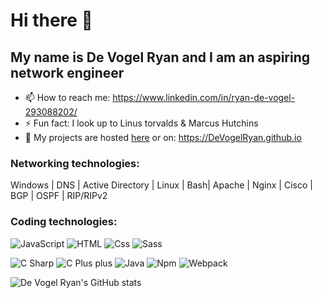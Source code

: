 # Hi there 👋 
## My name is De Vogel Ryan and I am an aspiring network engineer


- 📫 How to reach me: https://www.linkedin.com/in/ryan-de-vogel-293088202/
- ⚡ Fun fact: I look up to Linus torvalds & Marcus Hutchins
- 🔗 My projects are hosted <a href="https://DeVogelRyan.github.io">here</a> or on: https://DeVogelRyan.github.io

### Networking technologies:
Windows | DNS | Active Directory | Linux | Bash| Apache | Nginx | Cisco | BGP | OSPF | RIP/RIPv2 


### Coding technologies:

<p>
  <img alt="JavaScript" src="https://img.shields.io/badge/JavaScript-F7DF1E?logo=javascript&logoColor=white&style=Flat" />
  <img alt="HTML" src="https://img.shields.io/badge/HTML-E34F26?logo=html5&logoColor=white&style=Flat" />
  <img alt="Css" src="https://img.shields.io/badge/CSS-1572B6?logo=css3&logoColor=white&style=Flat" />
  <img alt="Sass" src="https://img.shields.io/badge/Sass-CC6699?logo=sass&logoColor=white&style=Flat" />
 </p>
 <p>
  <img alt="C Sharp" src="https://img.shields.io/badge/C%23-239120?logo=c-sharp&logoColor=white&style=Flat" />
  <img alt="C Plus plus" src="https://img.shields.io/badge/C++-00599C?logo=cplusplus&logoColor=white&style=Flat" />
  <img alt="Java" src="https://img.shields.io/badge/Java-007396?logo=Java&logoColor=white&style=Flat" />
  <img alt="Npm" src="https://img.shields.io/badge/Npmn-CB3837?logo=Npm&logoColor=white&style=Flat" />
  <img alt="Webpack" src="https://img.shields.io/badge/Webpack-8DD6F9?logo=Webpack&logoColor=white&style=Flat" />
</p>




![De Vogel Ryan's GitHub stats](https://github-readme-stats.vercel.app/api?username=DeVogelRyan&show_icons=true&theme=dark)


